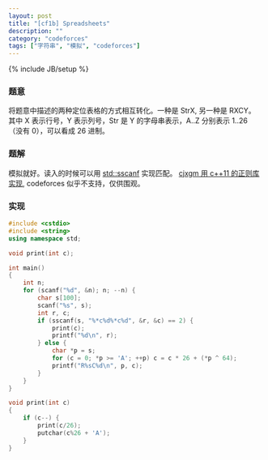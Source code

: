```yaml
---
layout: post
title: "[cf1b] Spreadsheets"
description: ""
category: "codeforces"
tags: ["字符串", "模拟", "codeforces"]
---
```

{% include JB/setup %}

### 题意
将题意中描述的两种定位表格的方式相互转化。一种是 StrX, 另一种是 RXCY。
其中 X 表示行号，Y 表示列号，Str 是 Y 的字母串表示，A..Z 分别表示 1..26
（没有 0），可以看成 26 进制。

### 题解
模拟就好。读入的时候可以用 [std::sscanf][1] 实现匹配。
[cjxgm 用 c++11 的正则库实现][2], codeforces 似乎不支持，仅供围观。

### 实现
```cpp
#include <cstdio>
#include <string>
using namespace std;

void print(int c);

int main()
{
	int n;
	for (scanf("%d", &n); n; --n) {
		char s[100];
		scanf("%s", s);
		int r, c;
		if (sscanf(s, "%*c%d%*c%d", &r, &c) == 2) {
			print(c);
			printf("%d\n", r);
		} else {
			char *p = s;
			for (c = 0; *p >= 'A'; ++p) c = c * 26 + (*p ^ 64);
	        printf("R%sC%d\n", p, c);
		}
	}
}

void print(int c)
{
	if (c--) {
		print(c/26);
		putchar(c%26 + 'A');
	}
}

```

[1]: http://man7.org/linux/man-pages/man3/scanf.3.html
[2]: https://gist.github.com/cjxgm/13ffd989f97e8e271be6

